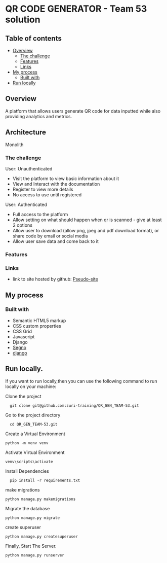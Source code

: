 # QR CODE GENERATOR - Team 53 solution


## Table of contents

- [Overview](#overview)
  - [The challenge](#the-challenge)
  - [Features](#features)
  - [Links](#links)
- [My process](#my-process)
  - [Built with](#built-with)
- [Run locally](#run-locally)




## Overview

A platform that allows users generate QR code for data inputted while also providing analytics and metrics. 


## Architecture

Monolith

### The challenge

User: Unauthenticated

- Visit the platform to view basic information about it
- View and Interact with the documentation
- Register to view more details
- No access to use until registered

User: Authenticated
- Full access to the platform
- Allow setting on what should happen when qr is scanned - give at least 2 options
- Allow user to download (allow png, jpeg and pdf download format), or share code by email or social media
- Allow user save data and come back to it

### Features


### Links

- link to site hosted by github: [Pseudo-site](https://zuri-training.github.io/QR_GEN_TEAM-53/runner/index.html)

## My process

### Built with

- Semantic HTML5 markup
- CSS custom properties
- CSS Grid
- Javascript
- Django
- [Segno]("https://segno.readthedocs.io/en/stable/make.html")
- [django]("https://www.djangoproject.com/")

## Run locally.

If you want to run locally,then you can use the following command to run locally on your machine:

Clone the project

```
  git clone git@github.com:zuri-training/QR_GEN_TEAM-53.git
```

Go to the project directory

```
  cd QR_GEN_TEAM-53.git
```

Create a Virtual Environment

```
python -m venv venv
```

Activate Virtual Environment

```
venv\scripts\activate
```

Install Dependencies

```
  pip install -r requirements.txt
```

make migrations

```
python manage.py makemigrations
```

Migrate the database

```
python manage.py migrate
```

create superuser

```
python manage.py createsuperuser
```

Finally, Start The Server.

```
python manage.py runserver
```

